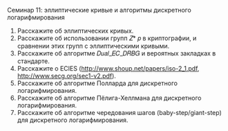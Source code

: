 Семинар 11: эллиптические кривые и алгоритмы дискретного логарифмирования
1. Расскажите об эллиптических кривых.
2. Расскажите об использовании групп 𝑍* 𝑝 в криптографии, и сравнении этих групп с эллиптическими кривыми.
3. Расскажите об алгоритме 𝐷𝑢𝑎𝑙_𝐸𝐶_𝐷𝑅𝐵𝐺 и вероятных закладках в стандарте.
4. Расскажите о ECIES (http://www.shoup.net/papers/iso-2_1.pdf, http://www.secg.org/sec1-v2.pdf).
5. Расскажите об алгоритме Полларда для дискретного логарифмирования.
6. Расскажите об алгоритме Пёлига-Хеллмана для дискретного логарифмирования.
7. Расскажите об алгоритме чередования шагов (baby-step/giant-step) для дискретного логарифмирования.
